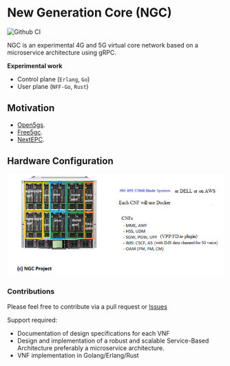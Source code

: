 # New Generation Core (NGC) 

![Github CI](https://github.com/eshikafe/ngc/workflows/CI/badge.svg)

NGC is an experimental 4G and 5G virtual core network based on a microservice architecture using gRPC.

**Experimental work**

- Control plane (`Erlang`, `Go`)
- User plane (`NFF-Go`, `Rust`)

## Motivation
- [Open5gs](https://github.com/acetcom/open5gs).
- [Free5gc](https://github.com/free5gc/free5gc).
- [NextEPC](https://github.com/nextepc/nextepc).


## Hardware Configuration
![NGC hardware configuration](ngc_hw.png)

### Contributions
Please feel free to contribute via a pull request or [Issues](https://github.com/eshikafe/ngc/issues)

Support required:
- Documentation of design specifications for each VNF
- Design and implementation of a robust and scalable Service-Based Architecture preferably a microservice architecture.
- VNF implementation in Golang/Erlang/Rust


